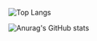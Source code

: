![Top Langs](https://github-readme-stats.vercel.app/api/top-langs/?username=withonewith&layout=compact)

![Anurag's GitHub stats](https://github-readme-stats.vercel.app/api?username=withonewith&show_icons=true&theme=radical)

